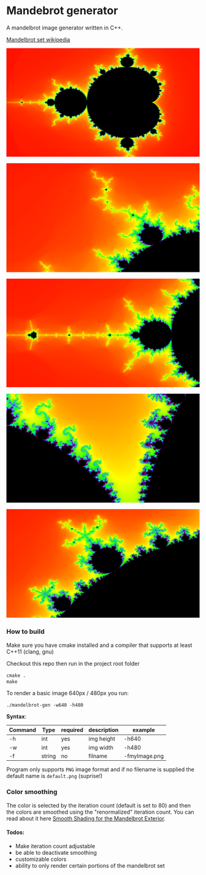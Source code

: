 # Mandebrot generator

A mandelbrot image generator written in C++.

[Mandelbrot set wikipedia](https://en.wikipedia.org/wiki/Mandelbrot_set)

![Mandelbrot-big](/images/mandelbrot-big2048.png)

![Mandelbrot-1](/images/mandelbrot-1-2048.png)

![Mandelbrot-2](/images/mandelbrot-2-2048.png)

![Mandelbrot-3](/images/mandelbrot-3-2048.png)

![Mandelbrot-6](/images/mandelbrot-6-2048.png)

### How to build

Make sure you have cmake installed and a compiler that supports at least C++11 (clang, gnu)

Checkout this repo then run in the project root folder
```
cmake .
make
```

To render a basic image 640px / 480px you run:

``` 
./mandelbrot-gen -w640 -h480 
```

**Syntax**:

Command | Type    | required | description | example
--------|---------|----------|-------------|--------
-h      | int     | yes      |img height   | -h640
-w      | int     | yes      |img width    | -h480
-f      | string  | no       |filname      | -fmyImage.png

Program only supports `PNG` image format and if no filename is supplied the default name is `default.png` (suprise!)

### Color smoothing
The color is selected by the iteration count (default is set to 80) and then the colors are smoothed using the "renormalized" iteration count. You can read about it here [Smooth Shading for the Mandelbrot Exterior](https://linas.org/art-gallery/escape/smooth.html).

#### Todos:

* Make iteration count adjustable
* be able to deactivate smoothing
* customizable colors
* ability to only render certain portions of the mandelbrot set
